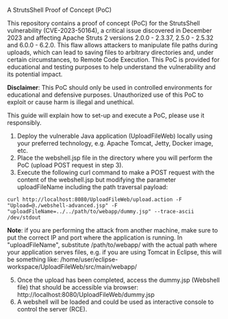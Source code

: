 A StrutsShell Proof of Concept (PoC)

This repository contains a proof of concept (PoC) for the StrutsShell vulnerability (CVE-2023-50164), a critical issue discovered in December 2023 and affecting Apache Struts 2 versions 2.0.0 - 2.3.37, 2.5.0 - 2.5.32 and 6.0.0 - 6.2.0. This flaw allows attackers to manipulate file paths during uploads, which can lead to saving files to arbitrary directories and, under certain circumstances, to Remote Code Execution. This PoC is provided for educational and testing purposes to help understand the vulnerability and its potential impact.

**Disclaimer**: This PoC should only be used in controlled environments for educational and defensive purposes. Unauthorized use of this PoC to exploit or cause harm is illegal and unethical.

This guide will explain how to set-up and execute a PoC, please use it responsibly.

1. Deploy  the vulnerable Java application (UploadFileWeb) locally using your preferred technology, e.g. Apache Tomcat, Jetty, Docker image, etc.
2. Place the webshell.jsp file in the directory where you will perform the PoC (upload POST request in step 3).
3. Execute the following curl command to make a POST request with the content of the webshell.jsp but modifying the parameter uploadFileName including the path traversal payload:

```
curl http://localhost:8080/UploadFileWeb/upload.action -F "Upload=@./webshell-advanced.jsp" -F "uploadFileName=../../path/to/webapp/dummy.jsp" --trace-ascii /dev/stdout
```

**Note**: if you are performing the attack from another machine, make sure to put the correct IP and port where the application is running. In "uploadFileName", substitute /path/to/webapp/ with the actual path where your application serves files, e.g. if you are using Tomcat in Eclipse, this will be something like: /home/user/eclipse-workspace/UploadFileWeb/src/main/webapp/ 

5. Once the upload has been completed, access the dummy.jsp (Webshell file) that should be accessible via browser: http://localhost:8080/UploadFileWeb/dummy.jsp
7. A webshell will be loaded and could be used as interactive console to control the server (RCE).

